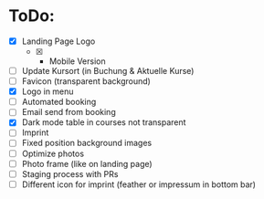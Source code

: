 # ToDo:

- [X] Landing Page Logo
  - [X] + Mobile Version
- [ ] Update Kursort (in Buchung & Aktuelle Kurse)
- [ ] Favicon (transparent background)
- [X] Logo in menu
- [ ] Automated booking
- [ ] Email send from booking
- [X] Dark mode table in courses not transparent
- [ ] Imprint
- [ ] Fixed position background images
- [ ] Optimize photos
- [ ] Photo frame (like on landing page)
- [ ] Staging process with PRs
- [ ] Different icon for imprint (feather or impressum in bottom bar)
